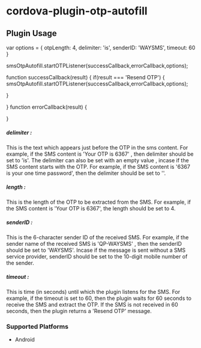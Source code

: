 # cordova-plugin-otp-autofill


## Plugin Usage

var options = {
        otpLength: 4,
        delimiter: 'is',
        senderID: 'WAYSMS',
        timeout: 60
    }
    
smsOtpAutofill.startOTPListener(successCallback,errorCallback,options);

function successCallback(result) {
  if(result === 'Resend OTP') {
      smsOtpAutofill.startOTPListener(successCallback,errorCallback,options);

  }

}
function errorCallback(result) {

}

##### delimiter :
This is the text which appears just before the OTP in the sms content. For example, if the SMS content is 'Your OTP is 6367' , then delimiter should be set to 'is'. The delimiter can also be set with an empty value , incase if the SMS content starts with the OTP.
For example, if the SMS content is '6367 is your one time password', then the delimiter should be set to ''.

##### length : 
This is the length of the OTP to be extracted from the SMS. For example, if the SMS content is 'Your OTP is 6367', the length should be set to 4.

##### senderID :

This is the 6-character sender ID of the received SMS. For example, if the sender name of the received SMS is 'QP-WAYSMS' , then the senderID should be set to 'WAYSMS'. Incase if the message is sent without a SMS service provider, senderID should be set to the 10-digit mobile number of the sender.


##### timeout :

This is time (in seconds) until which the plugin listens for the SMS. For example, if the timeout is set to 60, then the plugin waits for 60 seconds to receive the SMS and extract the OTP. If the SMS is not received in 60 seconds, then the plugin returns a 'Resend OTP' message.


### Supported Platforms

- Android

    
    
